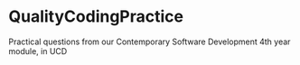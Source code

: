 # QualityCodingPractice
Practical questions from our Contemporary Software Development 4th year module, in UCD
